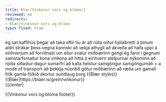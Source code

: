 ```yaml
---
title: Blær/Vinkonur vors og blóma/1
reviewed: no
redirects:
- Blær/Vinkonur vors og blóma
typos fixed: true
---
```

<vocabulary>
ég sat
kaffihús
þegar
að taka eftir
tíu
ár
að rúlla
niður
hjólabretti
á þínum aldri
strákar
þess vegna
kannski
að vekja
athygli
að ákveða
að hafa uppi á einhverjum
að forvitnast um
eitur
svalur
miðbærinn
gengi
ég fann
í gegnum
samstarfsmaður
kona
vinkona
að hitta á einhvern
stelpurnar
nýkominn
að njóta
síðastur
dagur
sumarfrí
að kalla
helstur
samgöngur
samgöngumáti = a mode of transport
að þekkja
núorðið
götur
miðbærinn
að ræða um
gamall
fólk
gamla fólkið
skortur
sundlaug
borg
</vocabulary>
{{Blær styles}}
{{Blær|https://blaer.is/grein/vinkonur}}

<div class="book" data-translate=true data-audio-file="vinkonurvorsogbloma-01-1.mp3">
{{center|<Audio src="vinkonurvorsogbloma-01-1.mp3"/>}}

<div class="blaer article">

<div id="post-header" class="post-header">
  <div id="post-header-text" class="header-text">
    <h1>Vinkonur vors <br/>og blóma<note>The title is a reference to a relatively obscure Icelandic country-ball-playing band from the 1980s called "Vinir vors og blóma".</note></h1>
    <h2>Íris, Eva og Hildur ræða borgarmál, gamla fólkið á Facebook og skort á sundlaugum miðsvæðis.</h2>
  </div>
</div>

<div class="article-entry">
  <div data-no-audio class="image-box image-box-medium">
    <Image src="Blær_–_Lunga_17669.jpeg" width="800"/>
  </div>
</div>

<div class="article-entry">
  <div class="text">
    <div class="p"><!--<strong><em>-->Ég sat á kaffihúsi þegar ég tók eftir þeim Írisi, Evu og Hildi, tíu ára, rúlla niður Frakkastíginn á hjólabrettunum sínum. Þegar ég var á þeirra aldri voru hjólabretti fyrir stráka og kannski þess vegna sem þær vöktu athygli mína. Ákveðin að hafa uppi á þeim og forvitnast um þetta eitursvala miðbæjargengi fann ég þær í gegnum samstarfskonu vinkonu minnar. Þegar ég hitti á þær voru stelpurnar nýkomnar úr Hljómskálagarðinum að njóta síðustu daga sumarfrísins á hjólabrettunum sem þær kalla „penny boards“. Hjólabrettið er þeirra helsti samgöngumáti og þekkja þær orðið götur miðbæjarins inn og út. Saman ræða þær um miðbæinn og samgöngur, gamla fólkið á Facebook og skort á sundlaugum í miðborginni.<!--</em></strong>--></div>
  </div>

</div>
</div>
</div>

{{Vinkonur vors og blóma footer}}

<!--
TODO: hljómskálagarðurinn -->
